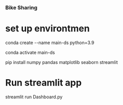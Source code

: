 ### Bike Sharing

# set up environtmen
conda create --name main-ds python=3.9

conda activate main-ds

pip install numpy pandas matplotlib seaborn streamlit

# Run streamlit app
streamlit run Dashboard.py
